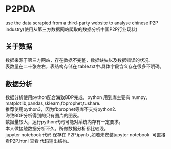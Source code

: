 # P2PDA
use the data scrapied from a third-party website to analyse chinese P2P industry(使用从第三方数据网站爬取的数据分析中国P2P行业现状)<br>
## 关于数据
数据来源于第三方网站，存在数据不完整，数据缺失以及数据错误的状况.<br>
表数量在二十张左右，表结构存储在 table.txt中.具体字段含义存在很多不明确。
## 数据分析
数据分析使用python配合海致BDP完成，python 用到库主要有 numpy，matplotlib,pandas,sklearn,fbprophet,tushare.<br>
推荐使用python3，因为fbprophet等库不支持python2.<br>
海致BDP分析得到的只有图片的图表。<br>
数据量较大，运行python代码可能对系统内存有一定要求。<br>
本人做接触数据分析不久。所做数据分析都比较浅。<br>
jupyter notebook 代码 保存在 P2P.ipynb ,如若未安装jupyter notebook  可直接 看P2P.html 查看 代码输出结构。
